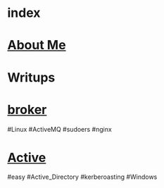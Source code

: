 # index

# [About Me](https://gyrsec.github.io/about/)
# Writups
# [broker](https://gyrsec.github.io/VMs/HTB/Broker/) 
#Linux #ActiveMQ #sudoers #nginx
# [Active](https://gyrsec.github.io/VMs/HTB/Active/)
#easy #Active_Directory #kerberoasting #Windows